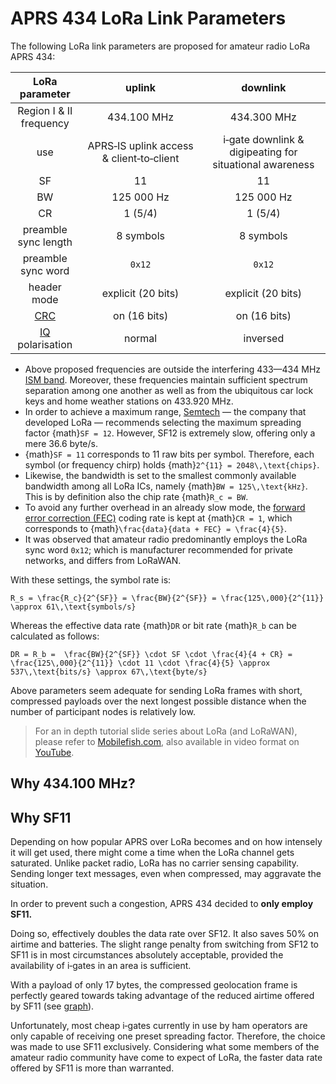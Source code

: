 # APRS 434 LoRa Link Parameters
The following LoRa link parameters are proposed for amateur radio LoRa APRS&nbsp;434:

|LoRa parameter|uplink|downlink|
|:------------:|:----:|:------:|
|Region&nbsp;I&nbsp;&&nbsp;II frequency|434.100&nbsp;MHz|434.300&nbsp;MHz|
|use|APRS‑IS&nbsp;uplink&nbsp;access & client‑to‑client|i‑gate&nbsp;downlink & digipeating for situational&nbsp;awareness|
|SF|11|11|
|BW|125&nbsp;000&nbsp;Hz|125&nbsp;000&nbsp;Hz|
|CR|1 (5/4)|1 (5/4)|
|preamble sync length|8&nbsp;symbols|8&nbsp;symbols|
|preamble sync&nbsp;word|`0x12`|`0x12`|
|header mode|explicit (20&nbsp;bits)|explicit (20&nbsp;bits)|
|[CRC](https://en.wikipedia.org/wiki/Cyclic_redundancy_check)|on (16&nbsp;bits)|on (16&nbsp;bits)|
|[IQ](https://en.wikipedia.org/wiki/In-phase_and_quadrature_components) polarisation|normal|inversed|


- Above proposed frequencies are outside the interfering 433—434&nbsp;MHz [ISM band](https://en.wikipedia.org/wiki/ISM_radio_band). Moreover, these frequencies maintain sufficient spectrum separation among one another as well as from the ubiquitous car lock keys and home weather stations on 433.920&nbsp;MHz.
- In order to achieve a maximum range, [Semtech](https://en.wikipedia.org/wiki/Semtech) —&nbsp;the company that developed LoRa&nbsp;— recommends selecting the maximum spreading factor {math}`SF = 12`. However, SF12 is extremely slow, offering only a mere 36.6&nbsp;byte/s.
- {math}`SF = 11` corresponds to 11&nbsp;raw bits per symbol. Therefore, each symbol (or frequency chirp) holds {math}`2^{11} = 2048\,\text{chips}`.
- Likewise, the bandwidth is set to the smallest commonly available bandwidth among all LoRa ICs, namely {math}`BW = 125\,\text{kHz}`. This is by definition also the chip rate {math}`R_c = BW`.
- To avoid any further overhead in an already slow mode, the [forward error correction (FEC)](https://en.wikipedia.org/wiki/Error_correction_code#Forward_error_correction) coding rate is kept at {math}`CR = 1`, which corresponds to {math}`\frac{data}{data + FEC} = \frac{4}{5}`.
- It was observed that amateur radio predominantly employs the LoRa sync word `0x12`; which is manufacturer recommended for private networks, and differs from LoRaWAN.

With these settings, the symbol rate is:

```{math}
R_s = \frac{R_c}{2^{SF}} = \frac{BW}{2^{SF}} = \frac{125\,000}{2^{11}} \approx 61\,\text{symbols/s}
```

Whereas the effective data rate {math}`DR` or bit rate {math}`R_b` can be calculated as follows:

```{math}
DR = R_b =  \frac{BW}{2^{SF}} \cdot SF \cdot \frac{4}{4 + CR} = \frac{125\,000}{2^{11}} \cdot 11 \cdot \frac{4}{5} \approx 537\,\text{bits/s} \approx 67\,\text{byte/s}
```

Above parameters seem adequate for sending LoRa frames with short, compressed payloads over the next longest possible distance when the number of participant nodes is relatively low.

> For an in depth tutorial slide series about LoRa (and LoRaWAN), please refer to [Mobilefish.com](https://www.mobilefish.com/developer/lorawan/lorawan_quickguide_tutorial.html), also available in video format on [YouTube](https://youtube.com/playlist?list=PLmL13yqb6OxdeOi97EvI8QeO8o-PqeQ0g).

## Why 434.100&nbsp;MHz?

## Why SF11
Depending on how popular APRS over LoRa becomes and on how intensely it will get used,
there might come a time when the LoRa channel gets saturated.
Unlike packet radio, LoRa has no carrier sensing capability.
Sending longer text messages, even when compressed, may aggravate the situation.

In order to prevent such a congestion, APRS&nbsp;434 decided to **only employ SF11.**

Doing so, effectively doubles the data rate over SF12.
It also saves 50% on airtime and batteries.
The slight range penalty from switching from SF12 to SF11 is in most circumstances absolutely acceptable,
provided the availability of i‑gates in an area is sufficient.

With a payload of only 17&nbsp;bytes, the compressed geolocation frame is perfectly geared towards
taking advantage of the reduced airtime offered by SF11 (see [graph](#airtime-reduction)).

Unfortunately, most cheap i‑gates currently in use by ham operators are only capable of receiving one preset spreading factor.
Therefore, the choice was made to use SF11 exclusively.
Considering what some members of the amateur radio community have come to expect of LoRa,
the faster data rate offered by SF11 is more than warranted.
